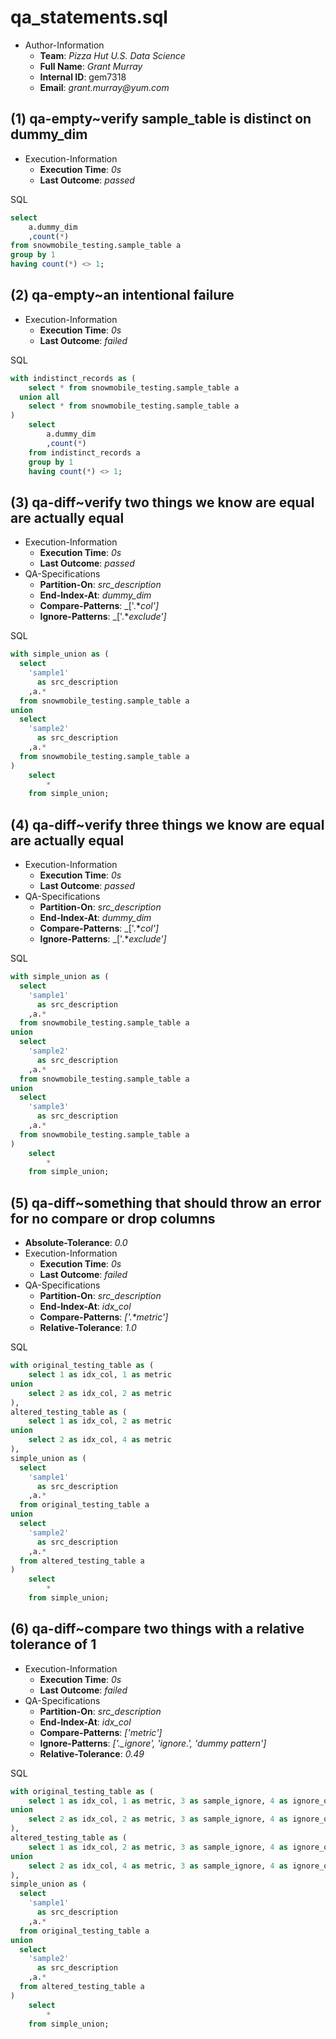 
# qa_statements.sql
* Author-Information
	* **Team**: _Pizza Hut U.S. Data Science_
	* **Full Name**: _Grant Murray_
	* **Internal ID**: gem7318
	* **Email**: _grant.murray@yum.com_


## (1) qa-empty~verify sample_table is distinct on dummy_dim
* Execution-Information
	* **Execution Time**: _0s_
	* **Last Outcome**: _passed_

SQL
```sql
select
	a.dummy_dim
	,count(*)
from snowmobile_testing.sample_table a
group by 1
having count(*) <> 1;
```



## (2) qa-empty~an intentional failure
* Execution-Information
	* **Execution Time**: _0s_
	* **Last Outcome**: _failed_

SQL
```sql
with indistinct_records as (
    select * from snowmobile_testing.sample_table a
  union all
    select * from snowmobile_testing.sample_table a
)
	select
		a.dummy_dim
		,count(*)
	from indistinct_records a
	group by 1
	having count(*) <> 1;
```



## (3) qa-diff~verify two things we know are equal are actually equal
* Execution-Information
	* **Execution Time**: _0s_
	* **Last Outcome**: _passed_
* QA-Specifications
	* **Partition-On**: _src_description_
	* **End-Index-At**: _dummy_dim_
	* **Compare-Patterns**: _['.*_col']_
	* **Ignore-Patterns**: _['.*_exclude']_

SQL
```sql
with simple_union as (
  select
    'sample1'
      as src_description
    ,a.*
  from snowmobile_testing.sample_table a
union
  select
    'sample2'
      as src_description
    ,a.*
  from snowmobile_testing.sample_table a
)
	select
		*
	from simple_union;
```



## (4) qa-diff~verify three things we know are equal are actually equal
* Execution-Information
	* **Execution Time**: _0s_
	* **Last Outcome**: _passed_
* QA-Specifications
	* **Partition-On**: _src_description_
	* **End-Index-At**: _dummy_dim_
	* **Compare-Patterns**: _['.*_col']_
	* **Ignore-Patterns**: _['.*_exclude']_

SQL
```sql
with simple_union as (
  select
    'sample1'
      as src_description
    ,a.*
  from snowmobile_testing.sample_table a
union
  select
    'sample2'
      as src_description
    ,a.*
  from snowmobile_testing.sample_table a
union
  select
    'sample3'
      as src_description
    ,a.*
  from snowmobile_testing.sample_table a
)
	select
		*
	from simple_union;
```



## (5) qa-diff~something that should throw an error for no compare or drop columns
* **Absolute-Tolerance**: _0.0_
* Execution-Information
	* **Execution Time**: _0s_
	* **Last Outcome**: _failed_
* QA-Specifications
	* **Partition-On**: _src_description_
	* **End-Index-At**: _idx_col_
	* **Compare-Patterns**: _['.*metric']_
	* **Relative-Tolerance**: _1.0_

SQL
```sql
with original_testing_table as (
	select 1 as idx_col, 1 as metric
union
	select 2 as idx_col, 2 as metric
),
altered_testing_table as (
	select 1 as idx_col, 2 as metric
union
	select 2 as idx_col, 4 as metric
),
simple_union as (
  select
    'sample1'
      as src_description
    ,a.*
  from original_testing_table a
union
  select
    'sample2'
      as src_description
    ,a.*
  from altered_testing_table a
)
	select
		*
	from simple_union;
```



## (6) qa-diff~compare two things with a relative tolerance of 1
* Execution-Information
	* **Execution Time**: _0s_
	* **Last Outcome**: _failed_
* QA-Specifications
	* **Partition-On**: _src_description_
	* **End-Index-At**: _idx_col_
	* **Compare-Patterns**: _['metric']_
	* **Ignore-Patterns**: _['.*_ignore', 'ignore.*', 'dummy pattern']_
	* **Relative-Tolerance**: _0.49_

SQL
```sql
with original_testing_table as (
	select 1 as idx_col, 1 as metric, 3 as sample_ignore, 4 as ignore_other
union
	select 2 as idx_col, 2 as metric, 3 as sample_ignore, 4 as ignore_other
),
altered_testing_table as (
	select 1 as idx_col, 2 as metric, 3 as sample_ignore, 4 as ignore_other
union
	select 2 as idx_col, 4 as metric, 3 as sample_ignore, 4 as ignore_other
),
simple_union as (
  select
    'sample1'
      as src_description
    ,a.*
  from original_testing_table a
union
  select
    'sample2'
      as src_description
    ,a.*
  from altered_testing_table a
)
	select
		*
	from simple_union;
```
